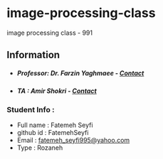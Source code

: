 # image-processing-class
image processing class - 991

## Information
* ##### Professor: Dr. Farzin Yaghmaee - [Contact](mailto:f_yaghmaee@semnan.ac.ir)
* ##### TA : Amir Shokri - [Contact](mailto:amirshokri@semnan.ac.ir)

### Student Info :
* Full name : Fatemeh Seyfi
* github id : FatemehSeyfi
* Email : fatemeh_seyfi995@yahoo.com
* Type :  Rozaneh
